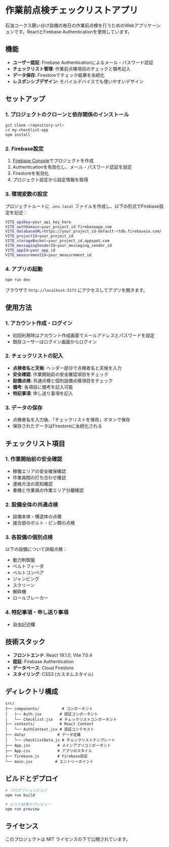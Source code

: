 # 作業前点検チェックリストアプリ

石油コークス篩い分け設備の毎日の作業前点検を行うためのWebアプリケーションです。ReactとFirebase Authenticationを使用しています。

## 機能

- **ユーザー認証**: Firebase Authenticationによるメール・パスワード認証
- **チェックリスト管理**: 作業前点検項目のチェックと備考記入
- **データ保存**: Firestoreでチェック結果を永続化
- **レスポンシブデザイン**: モバイルデバイスでも使いやすいデザイン

## セットアップ

### 1. プロジェクトのクローンと依存関係のインストール

```bash
git clone <repository-url>
cd my-checklist-app
npm install
```

### 2. Firebase設定

1. [Firebase Console](https://console.firebase.google.com/)でプロジェクトを作成
2. Authenticationを有効化し、メール・パスワード認証を設定
3. Firestoreを有効化
4. プロジェクト設定から設定情報を取得

### 3. 環境変数の設定

プロジェクトルートに `.env.local` ファイルを作成し、以下の形式でFirebase設定を記述：

```bash
VITE_apiKey=your_api_key_here
VITE_authDomain=your_project_id.firebaseapp.com
VITE_databaseURL=https://your_project_id-default-rtdb.firebaseio.com/
VITE_projectId=your_project_id
VITE_storageBucket=your_project_id.appspot.com
VITE_messagingSenderId=your_messaging_sender_id
VITE_appId=your_app_id
VITE_measurementId=your_measurement_id
```

### 4. アプリの起動

```bash
npm run dev
```

ブラウザで `http://localhost:5173` にアクセスしてアプリを開きます。

## 使用方法

### 1. アカウント作成・ログイン
- 初回利用時はアカウント作成画面でメールアドレスとパスワードを設定
- 既存ユーザーはログイン画面からログイン

### 2. チェックリストの記入
- **点検者名と天候**: ヘッダー部分で点検者名と天候を入力
- **安全確認**: 作業開始前の安全確認項目をチェック
- **設備点検**: 共通点検と個別設備点検項目をチェック
- **備考**: 各項目に備考を記入可能
- **特記事項**: 申し送り事項を記入

### 3. データの保存
- 点検者名を入力後、「チェックリストを保存」ボタンで保存
- 保存されたデータはFirestoreに永続化される

## チェックリスト項目

### 1. 作業開始前の安全確認
- 稼働エリアの安全確保確認
- 作業員間の打ち合わせ確認
- 連絡方法の周知確認
- 重機と作業員の作業エリア分離確認

### 2. 設備全体の共通点検
- 設備本体・構造体の点検
- 接合部のボルト・ピン類の点検

### 3. 各設備の個別点検
以下の設備について詳細点検：
- 動力制御盤
- ベルトフィーダ
- ベルトコンベア
- ジャンピング
- スクリーン
- 解砕機
- ロールブレーカー

### 4. 特記事項・申し送り事項
- 自由記述欄

## 技術スタック

- **フロントエンド**: React 19.1.0, Vite 7.0.4
- **認証**: Firebase Authentication
- **データベース**: Cloud Firestore
- **スタイリング**: CSS3 (カスタムスタイル)

## ディレクトリ構成

```
src/
├── components/          # コンポーネント
│   ├── Auth.jsx        # 認証コンポーネント
│   └── Checklist.jsx   # チェックリストコンポーネント
├── contexts/           # React Context
│   └── AuthContext.jsx # 認証コンテキスト
├── data/              # データ定義
│   └── checklistData.js # チェックリストテンプレート
├── App.jsx            # メインアプリコンポーネント
├── App.css            # アプリのスタイル
├── firebase.js        # Firebase設定
└── main.jsx          # エントリーポイント
```

## ビルドとデプロイ

```bash
# プロダクションビルド
npm run build

# ビルド結果のプレビュー
npm run preview
```

## ライセンス

このプロジェクトは MIT ライセンスの下で公開されています。
